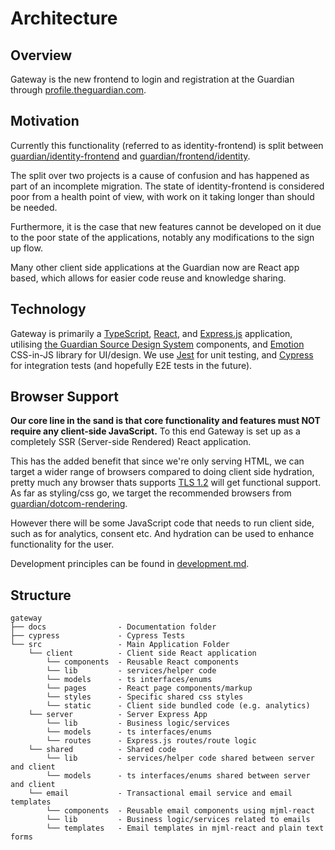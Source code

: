 # Architecture

## Overview

Gateway is the new frontend to login and registration at the Guardian through [profile.theguardian.com](https://profile.theguardian.com).

## Motivation

Currently this functionality (referred to as identity-frontend) is split between [guardian/identity-frontend](https://github.com/guardian/identity-frontend/) and [guardian/frontend/identity](https://github.com/guardian/frontend/tree/master/identity).

The split over two projects is a cause of confusion and has happened as part of an incomplete migration. The state of identity-frontend is considered poor from a health point of view, with work on it taking longer than should be needed.

Furthermore, it is the case that new features cannot be developed on it due to the poor state of the applications, notably any modifications to the sign up flow.

Many other client side applications at the Guardian now are React app based, which allows for easier code reuse and knowledge sharing.

## Technology

Gateway is primarily a [TypeScript](https://www.typescriptlang.org/), [React](https://reactjs.org/), and [Express.js](https://expressjs.com/) application, utilising [the Guardian Source Design System](https://theguardian.design/) components, and [Emotion](https://emotion.sh) CSS-in-JS library for UI/design. We use [Jest](https://jestjs.io/) for unit testing, and [Cypress](https://www.cypress.io/) for integration tests (and hopefully E2E tests in the future).

## Browser Support

**Our core line in the sand is that core functionality and features must NOT require any client-side JavaScript.** To this end Gateway is set up as a completely SSR (Server-side Rendered) React application.

This has the added benefit that since we're only serving HTML, we can target a wider range of browsers compared to doing client side hydration, pretty much any browser thats supports [TLS 1.2](https://caniuse.com/#feat=tls1-2) will get functional support. As far as styling/css go, we target the recommended browsers from [guardian/dotcom-rendering](https://github.com/guardian/dotcom-rendering/blob/master/docs/principles/browser-support.md#recommended-browsers).

However there will be some JavaScript code that needs to run client side, such as for analytics, consent etc. And hydration can be used to enhance functionality for the user.

Development principles can be found in [development.md](development.md).

## Structure

```
gateway
├── docs                - Documentation folder
├── cypress             - Cypress Tests
└── src                 - Main Application Folder
    └── client          - Client side React application
        └── components  - Reusable React components
        └── lib         - services/helper code
        └── models      - ts interfaces/enums
        └── pages       - React page components/markup
        └── styles      - Specific shared css styles
        └── static      - Client side bundled code (e.g. analytics)
    └── server          - Server Express App
        └── lib         - Business logic/services
        └── models      - ts interfaces/enums
        └── routes      - Express.js routes/route logic
    └── shared          - Shared code
        └── lib         - services/helper code shared between server and client
        └── models      - ts interfaces/enums shared between server and client
    └── email           - Transactional email service and email templates
        └── components  - Reusable email components using mjml-react
        └── lib         - Business logic/services related to emails
        └── templates   - Email templates in mjml-react and plain text forms
```
